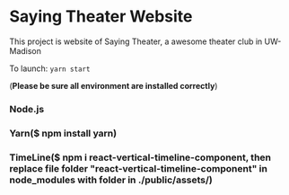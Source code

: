 # Saying Theater Website
This project is website of Saying Theater, a awesome theater club in UW-Madison

To launch: `yarn start`

(**Please be sure all environment are installed correctly**)

### Node.js
### Yarn($ npm install yarn)
### TimeLine($ npm i react-vertical-timeline-component, then replace file folder "react-vertical-timeline-component" in node_modules with folder in ./public/assets/)
